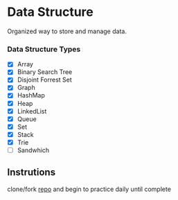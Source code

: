 # Data Structure
Organized way to store and manage data.

### Data Structure Types
- [x] Array
- [x] Binary Search Tree
- [x] Disjoint Forrest Set
- [x] Graph
- [x] HashMap
- [x] Heap
- [x] LinkedList
- [x] Queue
- [x] Set
- [x] Stack
- [x] Trie
- [ ] Sandwhich

## Instrutions
clone/fork [repo](https://github.com/coderzparadise/DataStructure.git) and begin to practice daily until complete
